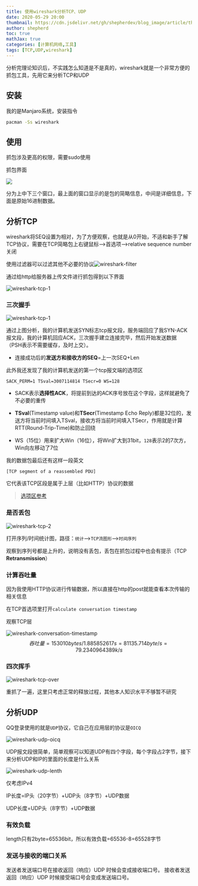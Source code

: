 ```yaml
---
title: 使用wireshark分析TCP、UDP
date: 2020-05-29 20:00
thumbnail: https://cdn.jsdelivr.net/gh/shepherdev/blog_image/article/thumbnail/logo/Wireshark-logo.png
author: shepherd
toc: true
mathJax: true
categories: [计算机网络,工具]
tags: [TCP,UDP,wireshark]
---
```


 分析完理论知识后，不实践怎么知道是不是真的，wireshark就是一个非常方便的抓包工具，先用它来分析TCP和UDP

<!-- more -->

## 安装

我的是Manjaro系统，安装指令

```bash
pacman -Ss wireshark
```

## 使用

抓包涉及更高的权限，需要sudo使用

抓包界面

![](https://cdn.jsdelivr.net/gh/shepherdev/blog_image/article/2020/wireshark-gui.png)

分为上中下三个窗口，最上面的窗口显示的是包的简略信息，中间是详细信息，下面是原始16进制数据。

## 分析TCP

wireshark将SEQ设置为相对，为了方便观察，也就是从0开始，不适和新手了解TCP协议，需要在TCP简略包上右键鼠标-->首选项-->relative sequence number关闭

使用过滤器可以过滤其他不必要的协议![wireshark-filter](https://cdn.jsdelivr.net/gh/shepherdev/blog_image/article/2020/wireshark-filter.png)

通过给http给服务器上传文件进行抓包得到以下界面

![wireshark-tcp-1](https://cdn.jsdelivr.net/gh/shepherdev/blog_image/article/2020/wireshark-tcp.png)

### 三次握手

![wireshark-tcp-1](https://cdn.jsdelivr.net/gh/shepherdev/blog_image/article/2020/wireshark-tcp-1.png)

通过上图分析，我的计算机发送SYN标志tcp报文段，服务端回应了我SYN-ACK报文段，我的计算机回应ACK，三次握手建立连接完毕，然后开始发送数据（PSH表示不需要缓存，及时上交）。

- 连接成功后的**发送方和接收方的SEQ**=上一次SEQ+Len

此外我还发现了我的计算机发送的第一个tcp报文端的选项区

`SACK_PERM=1 TSval=3007114814 TSecr=0 WS=128`

- SACK表示**选择性ACK**，将提前到达的ACK序号放在这个字段，这样就避免了不必要的重传
- **TSval**(Timestamp value)和**TSecr**(Timestamp Echo Reply)都是32位的，发送方将当前时间填入TSval，接收方将当前时间填入TSecr，作用就是计算RTT(Round-Trip-Time)和防止回绕

- WS（15位）用来扩大Win（16位），将Win扩大到31bit，`128`表示2的7次方，Win向左移动了7位

我的数据包最后还有这样一段英文

```
[TCP segment of a reassembled PDU]
```

它代表该TCP区段是属于上层（比如HTTP）协议的数据

> [选项区参考](https://luoguochun.cn/post/2016-09-23-tcp-fuck/#%E5%B0%8F%E7%BB%93)

### 是否丢包

![wireshark-tcp-2](https://cdn.jsdelivr.net/gh/shepherdev/blog_image/article/2020/wireshark-tcp-2.png)

打开序列/时间统计图，路径：`统计`-->`TCP流图形`-->`时间序列`

观察到序列号都是上升的，说明没有丢包，丢包在抓包过程中也会有提示（TCP **Retransmission**）

### 计算吞吐量

因为我使用HTTP协议进行传输数据，所以直接在http的post就能查看本次传输的相关信息

在TCP首选项里打开`calculate conversation timestamp`

观察TCP层

![wireshark-conversation-timestamp](https://cdn.jsdelivr.net/gh/shepherdev/blog_image/article/2020/wireshark-conversation-timestamp.png)
$$
吞吐量=153010bytes/1.885852617s=81135.714byte/s=79.2340964389k/s
$$

### 四次挥手

![wireshark-tcp-over](https://cdn.jsdelivr.net/gh/shepherdev/blog_image/article/2020/wireshark-tcp-over.png)

重抓了一遍，这里只考虑正常的释放过程，其他本人知识水平不够暂不研究

## 分析UDP

QQ登录使用的就是`UDP`协议，它自己在应用层的协议是`OICQ`

![wireshark-udp-oicq](https://cdn.jsdelivr.net/gh/shepherdev/blog_image/article/2020/wireshark-udp-oicq.png)

UDP报文段很简单，简单观察可以知道UDP有四个字段，每个字段占2字节，接下来分析UDP和IP的里面的长度是什么关系

![wireshark-udp-lenth](https://cdn.jsdelivr.net/gh/shepherdev/blog_image/article/2020/wireshark-udp-lenth.png)

仅考虑IPv4

IP长度=IP头（20字节）+UDP头（8字节）+UDP数据

UDP长度=UDP头（8字节）+UDP数据

### 有效负载

length只有2byte=65536bit，所以有效负载=65536-8=65528字节

### 发送与接收的端口关系

发送者发送端口号在接收返回（响应）UDP 时候会变成接收端口号。
接收者发送返回（响应）UDP 时候接受端口号会变成发送端口号。